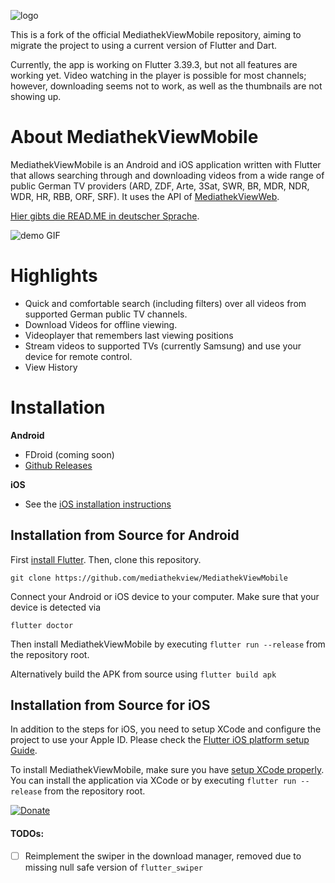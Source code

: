 ![logo](assets/launcher/ic_launcher.png)

This is a fork of the official MediathekViewMobile repository, aiming to migrate the project to using a current version of Flutter and Dart.

Currently, the app is working on Flutter 3.39.3, but not all features are working yet. Video watching in the player is possible for most channels; however, downloading seems not to work, as well as the thumbnails are not showing up.

# About MediathekViewMobile

MediathekViewMobile is an Android and iOS application written with Flutter that allows searching through and downloading videos from
a wide range of public German TV providers (ARD, ZDF, Arte, 3Sat, SWR, BR, MDR, NDR, WDR, HR, RBB, ORF, SRF).
It uses the API of [MediathekViewWeb](https://mediathekviewweb.de/).

[Hier gibts die READ.ME in deutscher Sprache]().

![demo GIF](assets/read.me/combination.png)

# Highlights

- Quick and comfortable search (including filters) over all videos from supported German public TV channels.
- Download Videos for offline viewing.
- Videoplayer that remembers last viewing positions
- Stream videos to supported TVs (currently Samsung) and use your device for remote control.
- View History

# Installation
 
**Android**
 - FDroid (coming soon)
 - [Github Releases](https://github.com/mediathekview/MediathekViewMobile/releases/)  
 
**iOS**
  - See the [iOS installation instructions](docs/install-ios.md)

## Installation from Source for Android

First [install Flutter](https://flutter.dev/docs/get-started/install).
Then, clone this repository.

```
git clone https://github.com/mediathekview/MediathekViewMobile
```

Connect your Android or iOS device to your computer.
Make sure that your device is detected via
```
flutter doctor
```

Then install MediathekViewMobile by executing `flutter run --release` from the repository root.

Alternatively build the APK from source using `flutter build apk`

## Installation from Source for iOS

In addition to the steps for iOS, you need to setup XCode and configure the project to use your Apple ID.
Please check the [Flutter iOS platform setup Guide](https://flutter.dev/docs/get-started/install/macos#platform-setup).

To install MediathekViewMobile, make sure you have [setup XCode properly](https://flutter.dev/docs/get-started/install/macos#platform-setup).
You can install the application via XCode or by executing `flutter run --release` from the repository root.
 
[![Donate](https://img.shields.io/badge/Donate-PayPal-green.svg)](https://paypal.me/danielfoehr)


#### TODOs:
- [ ] Reimplement the swiper in the download manager, removed due to missing null safe version of `flutter_swiper`

